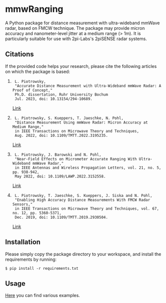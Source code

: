 # mmwRanging
 A Python package for distance measurement with ultra-wideband mmWave radar, based on FMCW technique. The package may
 provide micron accuracy and nanometer-level jitter at a medium range (> 1m). It is particularly suitable for use
 with 2pi-Labs's 2piSENSE radar systems.

## Citations
If the provided code helps your research, please cite the following articles on which the package is based:

1. ```
    L. Piotrowsky,
    "Accurate Distance Measurement with Ultra-Wideband mmWave Radar: A Proof of Concept,"
    Ph.D. dissertation, Ruhr University Bochum
    Jul. 2023, doi: 10.13154/294-10689.
    ```
    [Link](https://doi.org/10.13154/294-10689)
2. ```
    L. Piotrowsky, S. Kueppers, T. Jaeschke, N. Pohl,
    "Distance Measurement Using mmWave Radar: Micron Accuracy at Medium Range,"
    in IEEE Transactions on Microwave Theory and Techniques,
    Aug. 2022, doi: 10.1109/TMTT.2022.3195235.
    ```
    [Link](https://ieeexplore.ieee.org/document/9865998)
3. ```
    L. Piotrowsky, J. Barowski and N. Pohl,
    "Near-Field Effects on Micrometer Accurate Ranging With Ultra-Wideband mmWave Radar,"
    in IEEE Antennas and Wireless Propagation Letters, vol. 21, no. 5, pp. 938-942,
    May 2022, doi: 10.1109/LAWP.2022.3152558.
    ```
    [Link](https://ieeexplore.ieee.org/document/9716857)
4. ```
    L. Piotrowsky, T. Jaeschke, S. Kueppers, J. Siska and N. Pohl,
    "Enabling High Accuracy Distance Measurements With FMCW Radar Sensors,"
    in IEEE Transactions on Microwave Theory and Techniques, vol. 67, no. 12, pp. 5360-5371,
    Dec. 2019, doi: 10.1109/TMTT.2019.2930504.
    ```
    [Link](https://ieeexplore.ieee.org/document/8844304)

## Installation
Please simply copy the package directory to your workspace, and install the requirements by running:
```
$ pip install -r requirements.txt
```

## Usage
[Here](./examples) you can find various examples.